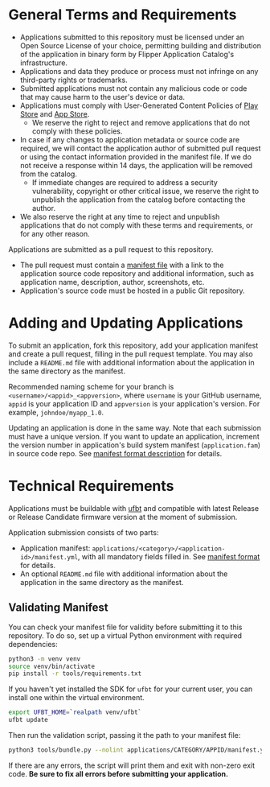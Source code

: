 # General Terms and Requirements

 * Applications submitted to this repository must be licensed under an Open Source License of your choice, permitting building and distribution of the application in binary form by Flipper Application Catalog's infrastructure.
 * Applications and data they produce or process must not infringe on any third-party rights or trademarks.
 * Submitted applications must not contain any malicious code or code that may cause harm to the user's device or data.
 * Applications must comply with User-Generated Content Policies of [Play Store](https://support.google.com/googleplay/android-developer/answer/9876937) and [App Store](https://developer.apple.com/app-store/review/guidelines/#user-generated-content).
    * We reserve the right to reject and remove applications that do not comply with these policies.
 * In case if any changes to application metadata or source code are required, we will contact the application author of submitted pull request or using the contact information provided in the manifest file. If we do not receive a response within 14 days, the application will be removed from the catalog.
    * If immediate changes are required to address a security vulnerability, copyright or other critical issue, we reserve the right to unpublish the application from the catalog before contacting the author.
 * We also reserve the right at any time to reject and unpublish applications that do not comply with these terms and requirements, or for any other reason.

Applications are submitted as a pull request to this repository.

 * The pull request must contain a [manifest file](./Manifest.md) with a link to the application source code repository and additional information, such as application name, description, author, screenshots, etc. 
 * Application's source code must be hosted in a public Git repository.


# Adding and Updating Applications

To submit an application, fork this repository, add your application manifest and create a pull request, filling in the pull request template. You may also include a `README.md` file with additional information about the application in the same directory as the manifest.

Recommended naming scheme for your branch is `<username>/<appid>_<appversion>`, where `username` is your GitHub username, `appid` is your application ID and `appversion` is your application's version. For example, `johndoe/myapp_1.0`.

Updating an application is done in the same way. Note that each submission must have a unique version. If you want to update an application, increment the version number in application's build system manifest (`application.fam`) in source code repo. See [manifest format description](./Manifest.md#application-version) for details.

# Technical Requirements

Applications must be buildable with [ufbt](https://pypi.org/project/ufbt/) and compatible with latest Release or Release Candidate firmware version at the moment of submission.

Application submission consists of two parts:
 - Application manifest: `applications/<category>/<application-id>/manifest.yml`, with all mandatory fields filled in. See [manifest format](./Manifest.md) for details.
 - An optional `README.md` file with additional information about the application in the same directory as the manifest.

## Validating Manifest

You can check your manifest file for validity before submitting it to this repository. To do so, set up a virtual Python environment with required dependencies:

```bash
python3 -m venv venv
source venv/bin/activate
pip install -r tools/requirements.txt
```

If you haven't yet installed the SDK for `ufbt` for your current user, you can install one within the virtual environment.

```bash
export UFBT_HOME=`realpath venv/ufbt`
ufbt update
```

Then run the validation script, passing it the path to your manifest file:

```bash
python3 tools/bundle.py --nolint applications/CATEGORY/APPID/manifest.yml bundle.zip
```

If there are any errors, the script will print them and exit with non-zero exit code. **Be sure to fix all errors before submitting your application.**
